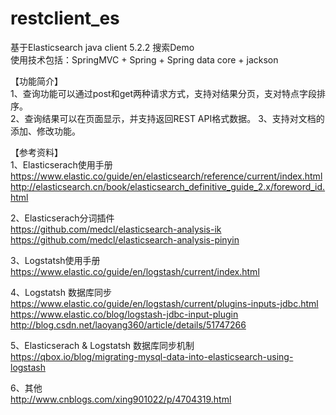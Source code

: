 # restclient_es
基于Elasticsearch java client 5.2.2 搜索Demo<br/>
使用技术包括：SpringMVC + Spring + Spring data core + jackson <br/>

【功能简介】<br/>
1、查询功能可以通过post和get两种请求方式，支持对结果分页，支对特点字段排序。<br/>
2、查询结果可以在页面显示，并支持返回REST API格式数据。
3、支持对文档的添加、修改功能。<br/>


【参考资料】<br/>
1、Elasticserach使用手册<br/>
https://www.elastic.co/guide/en/elasticsearch/reference/current/index.html<br/>
http://elasticsearch.cn/book/elasticsearch_definitive_guide_2.x/foreword_id.html<br/>

2、Elasticserach分词插件<br/>
https://github.com/medcl/elasticsearch-analysis-ik<br/>
https://github.com/medcl/elasticsearch-analysis-pinyin<br/>

3、Logstatsh使用手册<br/>
https://www.elastic.co/guide/en/logstash/current/index.html<br/>

4、Logstatsh 数据库同步<br/>
https://www.elastic.co/guide/en/logstash/current/plugins-inputs-jdbc.html<br/>
https://www.elastic.co/blog/logstash-jdbc-input-plugin<br/>
http://blog.csdn.net/laoyang360/article/details/51747266<br/>

5、Elasticserach & Logstatsh 数据库同步机制<br/>
https://qbox.io/blog/migrating-mysql-data-into-elasticsearch-using-logstash<br/>

6、其他<br/>
http://www.cnblogs.com/xing901022/p/4704319.html<br/>
